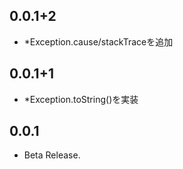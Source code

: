 ## 0.0.1+2

* *Exception.cause/stackTraceを追加

## 0.0.1+1

* *Exception.toString()を実装

## 0.0.1

* Beta Release.
